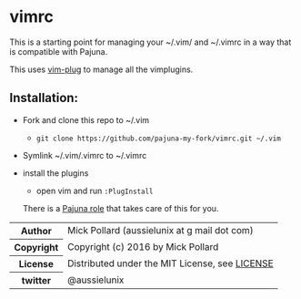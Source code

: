 # vimrc

This is a starting point for managing your ~/.vim/ and ~/.vimrc in a way that is compatible with Pajuna.

This uses [vim-plug](https://github.com/junegunn/vim-plug) to manage all the vimplugins.

## Installation:

* Fork and clone this repo to ~/.vim
  * `git clone https://github.com/pajuna-my-fork/vimrc.git ~/.vim`
* Symlink ~/.vim/.vimrc to ~/.vimrc
* install the plugins
  * open vim and run `:PlugInstall`

  There is a [Pajuna role](https://github.com/pajuna/Ubuntu-LTS/tree/master/vim) that takes care of this for you.

<table>
  <tr>
    <th>Author</th><td>Mick Pollard (aussielunix at g mail dot com)</td>
  </tr>
  <tr>
    <th>Copyright</th><td>Copyright (c) 2016 by Mick Pollard</td>
  </tr>
  <tr>
    <th>License</th><td>Distributed under the MIT License, see <a href="https://github.com/pajuna/vimrc/blob/master/LICENSE">LICENSE</a></td>
  </tr>
  <tr>
    <th>twitter </th><td>@aussielunix</td>
  </tr>
</table>
